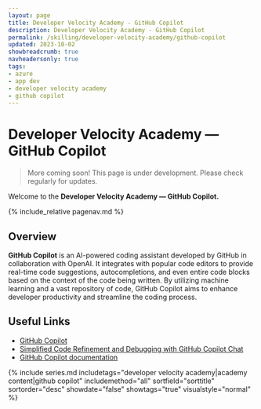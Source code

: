 ```yaml
---
layout: page
title: Developer Velocity Academy - GitHub Copilot
description: Developer Velocity Academy - GitHub Copilot
permalink: /skilling/developer-velocity-academy/github-copilot
updated: 2023-10-02
showbreadcrumb: true
navheadersonly: true
tags:
- azure
- app dev
- developer velocity academy
- github copilot
---
```


# Developer Velocity Academy — GitHub Copilot

> More coming soon! This page is under development. Please check regularly for updates.

Welcome to the **Developer Velocity Academy — GitHub Copilot.**

{% include_relative pagenav.md %}

## Overview

**GitHub Copilot** is an AI-powered coding assistant developed by GitHub in collaboration with OpenAI. It integrates with popular code editors to provide real-time code suggestions, autocompletions, and even entire code blocks based on the context of the code being written. By utilizing machine learning and a vast repository of code, GitHub Copilot aims to enhance developer productivity and streamline the coding process.

## Useful Links

* [GitHub Copilot](https://resources.github.com/copilot-for-business/)
* [Simplified Code Refinement and Debugging with GitHub Copilot Chat](https://devblogs.microsoft.com/visualstudio/simplified-code-refinement-and-debugging-with-github-copilot-chat/)
* [GitHub Copilot documentation](https://docs.github.com/copilot)

{% include series.md 
    includetags="developer velocity academy|academy content|github copilot" 
    includemethod="all" 
    sortfield="sorttitle" sortorder="desc" showdate="false" 
    showtags="true" visualstyle="normal" 
%}